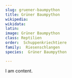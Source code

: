 ```yaml
---
slug: gruener-baumpython
title: Grüner Baumpython
wikipedia: 
wikidata: 
latin:
image: Grüner Baumpython
class: Reptilien
order:  Schuppenkriechtiere
family:  Riesenschlangen
species:  Grüner Baumpython

---
```


I am content.
